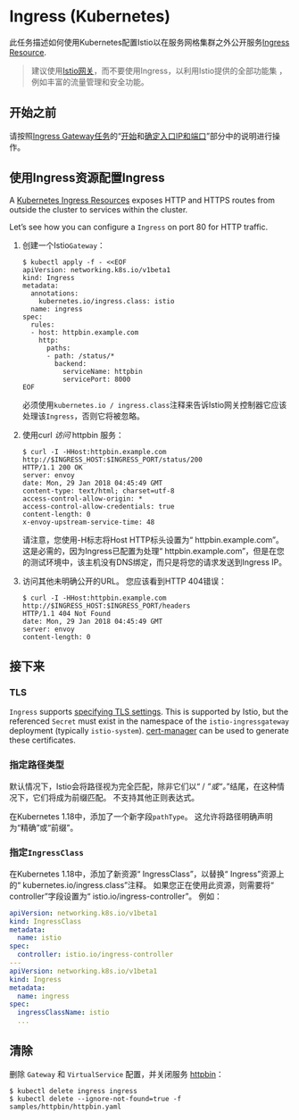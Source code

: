 # Ingress (Kubernetes)

此任务描述如何使用Kubernetes配置Istio以在服务网格集群之外公开服务[Ingress Resource](https://kubernetes.io/docs/concepts/services-networking/ingress/).

> 建议使用[Istio网关](https://istio.io/latest/docs/tasks/traffic-management/ingress/ingress-control/)，而不要使用Ingress，以利用Istio提供的全部功能集 ，例如丰富的流量管理和安全功能。

## 开始之前

请按照[Ingress Gateway任务](https://istio.io/latest/docs/tasks/traffic-management/ingress/ingress-control/)的“[开始](https://istio.io/latest/docs/tasks/traffic-management/ingress/ingress-control/#before-you-begin)和[确定入口IP和端口](https://istio.io/latest/docs/tasks/traffic-management/ingress/ingress-control/#determining-the-ingress-ip-and-ports)”部分中的说明进行操作。

## 使用Ingress资源配置Ingress

A [Kubernetes Ingress Resources](https://kubernetes.io/docs/concepts/services-networking/ingress/) exposes HTTP and HTTPS routes from outside the cluster to services within the cluster.

Let’s see how you can configure a `Ingress` on port 80 for HTTP traffic.

1. 创建一个Istio`Gateway`：

   ```shell
   $ kubectl apply -f - <<EOF
   apiVersion: networking.k8s.io/v1beta1
   kind: Ingress
   metadata:
     annotations:
       kubernetes.io/ingress.class: istio
     name: ingress
   spec:
     rules:
     - host: httpbin.example.com
       http:
         paths:
         - path: /status/*
           backend:
             serviceName: httpbin
             servicePort: 8000
   EOF
   ```

   必须使用`kubernetes.io / ingress.class`注释来告诉Istio网关控制器它应该处理该`Ingress`，否则它将被忽略。

2. 使用curl *访问* httpbin 服务：

   ```shell
   $ curl -I -HHost:httpbin.example.com http://$INGRESS_HOST:$INGRESS_PORT/status/200
   HTTP/1.1 200 OK
   server: envoy
   date: Mon, 29 Jan 2018 04:45:49 GMT
   content-type: text/html; charset=utf-8
   access-control-allow-origin: *
   access-control-allow-credentials: true
   content-length: 0
   x-envoy-upstream-service-time: 48
   ```

   请注意，您使用-H标志将Host HTTP标头设置为“ httpbin.example.com”。 这是必需的，因为Ingress已配置为处理“ httpbin.example.com”，但是在您的测试环境中，该主机没有DNS绑定，而只是将您的请求发送到Ingress IP。

3. 访问其他未明确公开的URL。 您应该看到HTTP 404错误：

   ```shell
   $ curl -I -HHost:httpbin.example.com http://$INGRESS_HOST:$INGRESS_PORT/headers
   HTTP/1.1 404 Not Found
   date: Mon, 29 Jan 2018 04:45:49 GMT
   server: envoy
   content-length: 0
   ```

## 接下来

### TLS

`Ingress` supports [specifying TLS settings](https://kubernetes.io/docs/concepts/services-networking/ingress/#tls). This is supported by Istio, but the referenced `Secret` must exist in the namespace of the `istio-ingressgateway` deployment (typically `istio-system`). [cert-manager](https://istio.io/latest/docs/ops/integrations/certmanager/) can be used to generate these certificates.

### 指定路径类型

默认情况下，Istio会将路径视为完全匹配，除非它们以“ / *”或“。*”结尾，在这种情况下，它们将成为前缀匹配。 不支持其他正则表达式。

在Kubernetes 1.18中，添加了一个新字段`pathType`。 这允许将路径明确声明为“精确”或“前缀”。

### 指定`IngressClass`

在Kubernetes 1.18中，添加了新资源“ IngressClass”，以替换“ Ingress”资源上的“ kubernetes.io/ingress.class”注释。 如果您正在使用此资源，则需要将“ controller”字段设置为“ istio.io/ingress-controller”。 例如：

```yaml
apiVersion: networking.k8s.io/v1beta1
kind: IngressClass
metadata:
  name: istio
spec:
  controller: istio.io/ingress-controller
---
apiVersion: networking.k8s.io/v1beta1
kind: Ingress
metadata:
  name: ingress
spec:
  ingressClassName: istio
  ...
```





## 清除

删除 `Gateway` 和 `VirtualService` 配置，并关闭服务 [httpbin](https://github.com/istio/istio/tree/release-1.6/samples/httpbin)：

```shell
$ kubectl delete ingress ingress
$ kubectl delete --ignore-not-found=true -f samples/httpbin/httpbin.yaml
```

